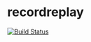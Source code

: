# recordreplay

[![Build Status](https://travis-ci.org/timpeeters/recordreplay.svg?branch=master)](https://travis-ci.org/timpeeters/recordreplay)
